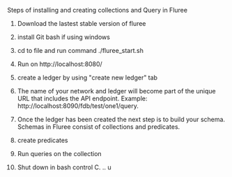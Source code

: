 Steps of installing and creating collections and Query in Fluree


1. Download the lastest stable version of fluree

2. install Git bash if using windows

3. cd to file and run command ./fluree_start.sh

4. Run on http://localhost:8080/

5. create a ledger by using "create new ledger" tab

6. The name of your network and ledger will become part of the unique URL that includes the API endpoint. Example: http://localhost:8090/fdb/test/one1/query.

7. Once the ledger has been created the next step is to build your schema. Schemas in Fluree consist of collections and predicates.

8. create predicates 

9. Run queries on the collection 

10. Shut down in bash control C.
 .. u
